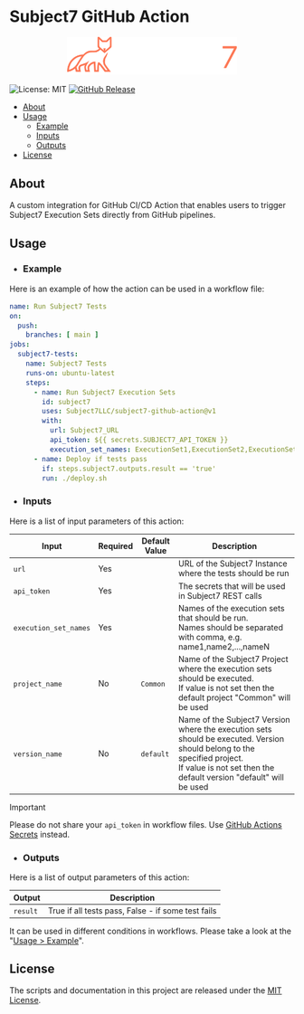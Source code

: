 # Subject7 GitHub Action

<div align="center">
    <a href="https://www.subject7.com" target="_blank">
        <picture>
            <source media="(prefers-color-scheme: dark)" srcset="misc/images/subject7-logo-light.svg">
            <source media="(prefers-color-scheme: light)" srcset="misc/images/subject7-logo-dark.svg">
            <img alt="Subject7" src="misc/images/subject7-logo-light.svg" width="300">
        </picture>
    </a>
</div>

![License: MIT][shield-license-mit]
[![GitHub Release](https://img.shields.io/github/v/release/subject7inc/subject7-ci-action)](https://github.com/subject7inc/subject7-ci-action/releases)

* [About](#about)
* [Usage](#usage)
  * [Example](#example)
  * [Inputs](#inputs)
  * [Outputs](#outputs)
* [License](#license)

## About

A custom integration for GitHub CI/CD Action that enables users to trigger Subject7 Execution Sets directly from GitHub pipelines.

## Usage

- ### Example

Here is an example of how the action can be used in a workflow file:

```yml
name: Run Subject7 Tests
on:
  push:
    branches: [ main ]
jobs:
  subject7-tests:
    name: Subject7 Tests
    runs-on: ubuntu-latest
    steps:
      - name: Run Subject7 Execution Sets
        id: subject7
        uses: Subject7LLC/subject7-github-action@v1
        with:
          url: Subject7_URL
          api_token: ${{ secrets.SUBJECT7_API_TOKEN }}
          execution_set_names: ExecutionSet1,ExecutionSet2,ExecutionSetN
      - name: Deploy if tests pass
        if: steps.subject7.outputs.result == 'true'
        run: ./deploy.sh
```

- ### Inputs

Here is a list of input parameters of this action:

| Input                 | Required | Default Value | Description                                                                                                                                                                                        |
|-----------------------|----------|---------------|----------------------------------------------------------------------------------------------------------------------------------------------------------------------------------------------------|
| `url`                 | Yes      |               | URL of the Subject7 Instance where the tests should be run                                                                                                                                         |
| `api_token`           | Yes      |               | The secrets that will be used in Subject7 REST calls                                                                                                                                               |
| `execution_set_names` | Yes      |               | Names of the execution sets that should be run. <br> Names should be separated with comma, e.g. name1,name2,...,nameN                                                                              |
| `project_name`        | No       | `Common`      | Name of the Subject7 Project where the execution sets should be executed. <br> If value is not set then the default project "Common" will be used                                                  |
| `version_name`        | No       | `default`     | Name of the Subject7 Version where the execution sets should be executed. Version should belong to the specified project. <br> If value is not set then the default version "default" will be used |

> [!IMPORTANT]
> Please do not share your `api_token` in workflow files. Use [GitHub Actions Secrets][github-actions-using-secrets] instead.

- ### Outputs

Here is a list of output parameters of this action:

| Output   | Description                                        |
|----------|----------------------------------------------------|
| `result` | True if all tests pass, False - if some test fails |

It can be used in different conditions in workflows. Please take a look at the "[Usage > Example](#example)".

## License

The scripts and documentation in this project are released under the [MIT License](LICENSE).

[subject7-home]: https://www.subject7.com
[shield-license-mit]: https://img.shields.io/badge/License-MIT-blue.svg
[github-actions-using-secrets]: https://docs.github.com/en/actions/security-for-github-actions/security-guides/using-secrets-in-github-actions
